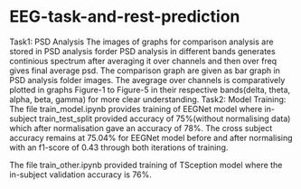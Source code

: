 # EEG-task-and-rest-prediction
Task1: PSD Analysis
  The images of graphs for comparison analysis are stored in PSD analysis forder
  PSD analysis in different bands generates continious spectrum after averaging it over channels and then over freq gives final average psd. The comparison graph are given as bar graph in PSD analysis folder images. The avegrage over channels is comparatively plotted in graphs Figure-1 to Figure-5 in their respective bands(delta, theta, alpha, beta, gamma) for more clear understanding.
Task2: Model Training:
  The file train_model.ipynb provides training of EEGNet model where in-subject train_test_split provided accuracy of 75%(without normalising data) which after normalisation gave an accuracy of 78%.
  The cross subject accuracy remains at 75.04% for EEGNet model before and after normalising with an f1-score of 0.43 through both iterations of training.

  The file train_other.ipynb provided training of TSception model where the in-subject validation accuracy is 76%.

